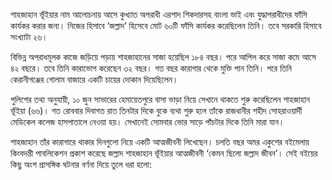 শাহজাহান ভূঁইয়ার নাম আলোচনায় আসে কুখ্যাত অপরাধী এরশাদ শিকদারসহ বাংলা ভাই এবং যুদ্ধাপরাধীদের ফাঁসি কার্যকর করার জন্য। নিজের হিসাবে ‘জল্লাদ’ হিসেবে মোট ৬০টি ফাঁসি কার্যকর করেছিলেন তিনি। তবে সরকারি হিসাবে সংখ্যাটা ২৬।

বিভিন্ন অপরাধমূলক কাজে জড়িয়ে পড়ায় শাহজাহানের সাজা হয়েছিল ১৮৪ বছর। পরে আপিল করে সাজা কমে আসে ৪২ বছরে। তবে তিনি কারাভোগ করেছেন ৩২ বছর। গত বছর কারাগার থেকে মুক্তি পান তিনি। পরে তিনি কেরানীগঞ্জের গোলাম বাজারে একটি চায়ের দোকান দিয়েছিলেন।

পুলিশের তথ্য অনুযায়ী, ১০ জুন সাভারের হেমায়েতপুরে বাসা ভাড়া নিয়ে সেখানে থাকতে শুরু করেছিলেন শাহজাহান ভূঁইয়া (৬৬)। গত রোববার দিবাগত রাত তিনটার দিকে বুকে ব্যথা শুরু হলে তাঁকে রাজধানীর শহীদ সোহরাওয়ার্দী মেডিকেল কলেজ হাসপাতালে নেওয়া হয়। সেখানেই সোমবার ভোর সাড়ে পাঁচটার দিকে তিনি মারা যান।

শাহজাহান তাঁর কারাগারে থাকার দিনগুলো নিয়ে একটি আত্মজীবনী লিখেছেন। চলতি বছর অমর একুশের বইমেলায় কিংবদন্তী পাবলিকেশন প্রকাশ করেছে জল্লাদ শাহজাহান ভূঁইয়ার আত্মজীবনী ‘কেমন ছিলো জল্লাদ জীবন’। সেই বইয়ের কিছু অংশ প্রাসঙ্গিক ঘটনার বর্ণনা দিয়ে তুলে ধরা হলো:
